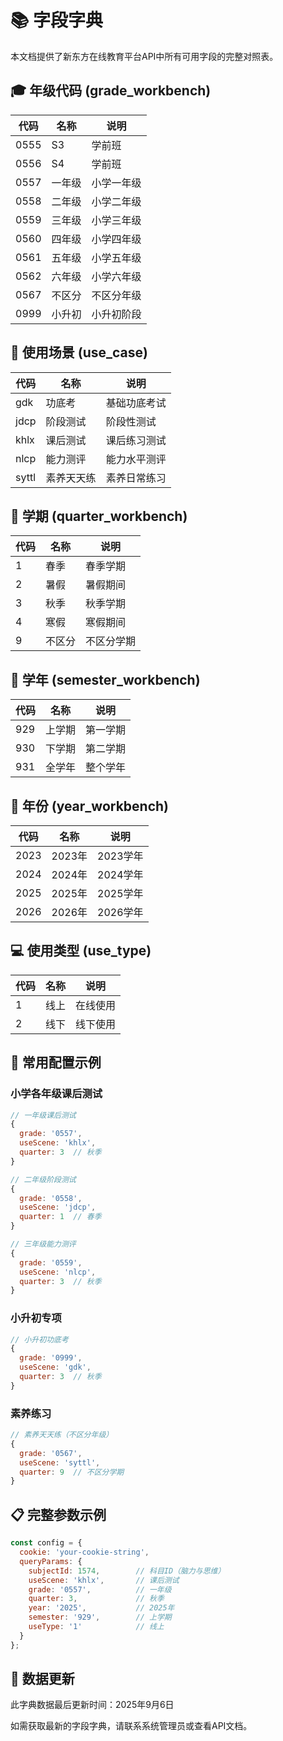 # 📚 字段字典

本文档提供了新东方在线教育平台API中所有可用字段的完整对照表。

## 🎓 年级代码 (grade_workbench)

| 代码 | 名称 | 说明 |
|------|------|------|
| 0555 | S3 | 学前班 |
| 0556 | S4 | 学前班 |
| 0557 | 一年级 | 小学一年级 |
| 0558 | 二年级 | 小学二年级 |
| 0559 | 三年级 | 小学三年级 |
| 0560 | 四年级 | 小学四年级 |
| 0561 | 五年级 | 小学五年级 |
| 0562 | 六年级 | 小学六年级 |
| 0567 | 不区分 | 不区分年级 |
| 0999 | 小升初 | 小升初阶段 |

## 📝 使用场景 (use_case)

| 代码 | 名称 | 说明 |
|------|------|------|
| gdk | 功底考 | 基础功底考试 |
| jdcp | 阶段测试 | 阶段性测试 |
| khlx | 课后测试 | 课后练习测试 |
| nlcp | 能力测评 | 能力水平测评 |
| syttl | 素养天天练 | 素养日常练习 |

## 📅 学期 (quarter_workbench)

| 代码 | 名称 | 说明 |
|------|------|------|
| 1 | 春季 | 春季学期 |
| 2 | 暑假 | 暑假期间 |
| 3 | 秋季 | 秋季学期 |
| 4 | 寒假 | 寒假期间 |
| 9 | 不区分 | 不区分学期 |

## 🎯 学年 (semester_workbench)

| 代码 | 名称 | 说明 |
|------|------|------|
| 929 | 上学期 | 第一学期 |
| 930 | 下学期 | 第二学期 |
| 931 | 全学年 | 整个学年 |

## 📆 年份 (year_workbench)

| 代码 | 名称 | 说明 |
|------|------|------|
| 2023 | 2023年 | 2023学年 |
| 2024 | 2024年 | 2024学年 |
| 2025 | 2025年 | 2025学年 |
| 2026 | 2026年 | 2026学年 |

## 💻 使用类型 (use_type)

| 代码 | 名称 | 说明 |
|------|------|------|
| 1 | 线上 | 在线使用 |
| 2 | 线下 | 线下使用 |

## 🔧 常用配置示例

### 小学各年级课后测试

```javascript
// 一年级课后测试
{
  grade: '0557',
  useScene: 'khlx',
  quarter: 3  // 秋季
}

// 二年级阶段测试
{
  grade: '0558',
  useScene: 'jdcp',
  quarter: 1  // 春季
}

// 三年级能力测评
{
  grade: '0559',
  useScene: 'nlcp',
  quarter: 3  // 秋季
}
```

### 小升初专项

```javascript
// 小升初功底考
{
  grade: '0999',
  useScene: 'gdk',
  quarter: 3  // 秋季
}
```

### 素养练习

```javascript
// 素养天天练（不区分年级）
{
  grade: '0567',
  useScene: 'syttl',
  quarter: 9  // 不区分学期
}
```

## 📋 完整参数示例

```javascript
const config = {
  cookie: 'your-cookie-string',
  queryParams: {
    subjectId: 1574,        // 科目ID（脑力与思维）
    useScene: 'khlx',       // 课后测试
    grade: '0557',          // 一年级
    quarter: 3,             // 秋季
    year: '2025',           // 2025年
    semester: '929',        // 上学期
    useType: '1'            // 线上
  }
};
```

## 🔄 数据更新

此字典数据最后更新时间：2025年9月6日

如需获取最新的字段字典，请联系系统管理员或查看API文档。
